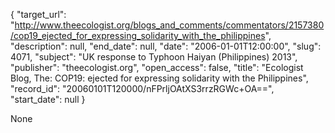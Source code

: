 {
  "target_url": "http://www.theecologist.org/blogs_and_comments/commentators/2157380/cop19_ejected_for_expressing_solidarity_with_the_philippines", 
  "description": null, 
  "end_date": null, 
  "date": "2006-01-01T12:00:00", 
  "slug": 4071, 
  "subject": "UK response to Typhoon Haiyan (Philippines) 2013", 
  "publisher": "theecologist.org", 
  "open_access": false, 
  "title": "Ecologist Blog, The: COP19: ejected for expressing solidarity with the Philippines", 
  "record_id": "20060101T120000/nFPrljOAtXS3rrzRGWc+OA==", 
  "start_date": null
}

None